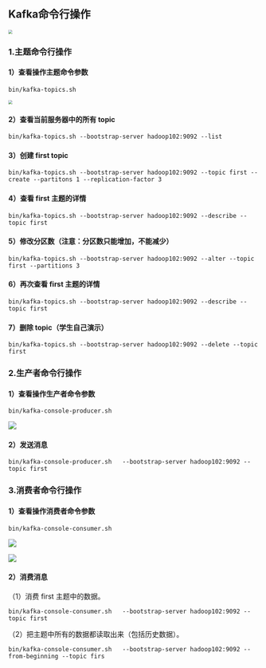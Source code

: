 ## Kafka命令行操作

<img src="D:\typroa.md\image\Snipaste_2022-04-19_21-43-39.png" style="zoom:50%;" />

### 1.主题命令行操作

#### 1）查看操作主题命令参数

```shell
bin/kafka-topics.sh
```

<img src="D:\typroa.md\image\Snipaste_2022-04-19_21-44-44.png" style="zoom:50%;" />

#### 2）查看当前服务器中的所有  topic

```shell
bin/kafka-topics.sh --bootstrap-server hadoop102:9092 --list
```

#### 3）创建 first topic

```shell
bin/kafka-topics.sh --bootstrap-server hadoop102:9092 --topic first --create --partitons 1 --replication-factor 3
```

#### 4）查看 first 主题的详情

```shell
bin/kafka-topics.sh --bootstrap-server hadoop102:9092 --describe --topic first
```

#### 5）修改分区数（注意：分区数只能增加，不能减少）

```shell
bin/kafka-topics.sh --bootstrap-server hadoop102:9092 --alter --topic first --partitions 3
```

#### 6）再次查看 first 主题的详情

```shell
bin/kafka-topics.sh --bootstrap-server hadoop102:9092 --describe --topic first
```

#### 7）删除 topic（学生自己演示）

```shell
bin/kafka-topics.sh --bootstrap-server hadoop102:9092 --delete --topic first
```

### 2.生产者命令行操作

#### 1）查看操作生产者命令参数

```shell
bin/kafka-console-producer.sh
```

![](D:\typroa.md\image\Snipaste_2022-04-19_21-48-25.png)

#### 2）发送消息

```shell
bin/kafka-console-producer.sh   --bootstrap-server hadoop102:9092 --topic first
```

### 3.消费者命令行操作

#### 1）查看操作消费者命令参数

```shell
bin/kafka-console-consumer.sh
```

![](D:\typroa.md\image\Snipaste_2022-04-19_21-48-25-1650376183086.png)

![](D:\typroa.md\image\Snipaste_2022-04-19_21-49-58.png)

#### 2）消费消息

（1）消费 first 主题中的数据。

```shell
bin/kafka-console-consumer.sh   --bootstrap-server hadoop102:9092 --topic first
```

（2）把主题中所有的数据都读取出来（包括历史数据）。

```shell
bin/kafka-console-consumer.sh   --bootstrap-server hadoop102:9092 --from-beginning --topic firs
```